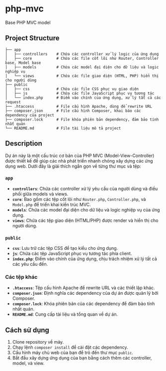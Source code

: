 # php-mvc
Base PHP MVC model

## Project Structure

```
├── app
│   ├── controllers    # Chứa các controller xử lý logic của ứng dụng
│   ├── core           # Chứa các file cốt lõi như Router, Controller base, Model base
│   ├── models         # Chứa các model đại diện cho dữ liệu và logic nghiệp vụ
│   └── views          # Chứa các file giao diện (HTML, PHP) hiển thị cho người dùng
├── public
│   ├── css            # Chứa các file CSS phục vụ giao diện
│   ├── js             # Chứa các file JavaScript phục vụ tương tác
│   └── index.php      # Điểm vào chính của ứng dụng, xử lý tất cả các request
├── .htaccess          # File cấu hình Apache, dùng để rewrite URL
├── composer.json      # File cấu hình Composer, khai báo các dependency của project
├── composer.lock      # File khóa phiên bản dependency, đảm bảo tính nhất quán
└── README.md          # File tài liệu mô tả project
```

## Description

Dự án này là một cấu trúc cơ bản của PHP MVC (Model-View-Controller) được thiết kế để giúp các nhà phát triển nhanh chóng xây dựng các ứng dụng web. Dưới đây là giải thích ngắn gọn về từng thư mục và tệp:

### `app`
- **`controllers`**: Chứa các controller xử lý yêu cầu của người dùng và điều phối giữa models và views.
- **`core`**: Bao gồm các tệp cốt lõi như `Router.php`, `Controller.php`, và `Model.php` để triển khai kiến trúc MVC.
- **`models`**: Chứa các model đại diện cho dữ liệu và logic nghiệp vụ của ứng dụng.
- **`views`**: Chứa các tệp giao diện (HTML/PHP) được render và hiển thị cho người dùng.

### `public`
- **`css`**: Lưu trữ các tệp CSS để tạo kiểu cho ứng dụng.
- **`js`**: Chứa các tệp JavaScript phục vụ tương tác phía client.
- **`index.php`**: Điểm vào chính của ứng dụng, chịu trách nhiệm xử lý tất cả các yêu cầu đến.

### Các tệp khác
- **`.htaccess`**: Tệp cấu hình Apache để rewrite URL và các thiết lập khác.
- **`composer.json`**: Định nghĩa các dependency của dự án được quản lý bởi Composer.
- **`composer.lock`**: Khóa phiên bản của các dependency để đảm bảo tính nhất quán.
- **`README.md`**: Cung cấp tài liệu và tổng quan về dự án.

## Cách sử dụng

1. Clone repository về máy.
2. Chạy lệnh `composer install` để cài đặt các dependency.
3. Cấu hình máy chủ web của bạn để trỏ đến thư mục `public`.
4. Bắt đầu xây dựng ứng dụng của bạn bằng cách thêm các controller, model, và view.
